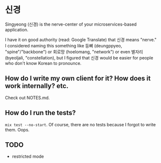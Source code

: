 # 신경

Singyeong (신경) is the nerve-center of your microservices-based application. 

I have it on good authority (read: Google Translate) that 신경 means "nerve." I
considered naming this something like 등뼈 (deungppyeo, "spine"/"backbone") or 
회로망 (hoelomang, "network") or even 별자리 (byeoljali, "constellation), but I 
figured that 신경 would be easier for people who don't know Korean to pronounce.

## How do I write my own client for it? How does it work internally? etc.

Check out NOTES.md.

## How do I run the tests?

`mix test --no-start`. Of course, there are no tests because I forgot to write
them. Oops.

## TODO

- restricted mode